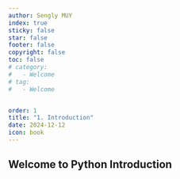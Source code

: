 ```yaml
---
author: Sengly MUY
index: true
sticky: false
star: false
footer: false
copyright: false
toc: false
# category:
#   - Welcome
# tag:
#   - Welcome


order: 1
title: "1. Introduction"
date: 2024-12-12
icon: book
---
```


## Welcome to Python Introduction

<!-- @include: ./001.html -->

